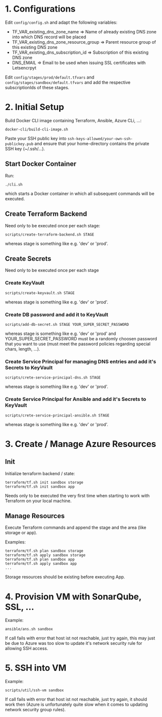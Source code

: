 # 1. Configurations

Edit `config/config.sh` and adapt the following variables:

* TF_VAR_existing_dns_zone_name => Name of already existing DNS zone into which DNS record will be placed
* TF_VAR_existing_dns_zone_resource_group => Parent resource group of this existing DNS zone
* TF_VAR_existing_dns_subscription_id => Subscription of this existing DNS zone
* DNS_EMAIL => Email to be used when issuing SSL certificates with Letsencrpyt

Edit `config/stages/prod/default.tfvars` and `config/stages/sandbox/default.tfvars` and add the respective subscriptionIds of these stages.

# 2. Initial Setup

Build Docker CLI image containing Terraform, Ansible, Azure CLi, ...:
```shell
docker-cli/build-cli-image.sh
```

Paste your SSH public key into `ssh-keys-allowed/your-own-ssh-publickey.pub` and ensure that your home-directory contains the private SSH key (~/.ssh/...).

## Start Docker Container

Run: 
```shell
./cli.sh
``` 
which starts a Docker container in which all subsequent commands will be executed.

## Create Terraform Backend

Need only to be executed once per each stage:

```shell
scripts/create-terraform-backend.sh STAGE
``` 
whereas stage is something like e.g. 'dev' or 'prod'.

## Create Secrets

Need only to be executed once per each stage

### Create KeyVault

```shell
scripts/create-keyvault.sh STAGE
```
whereas stage is something like e.g. 'dev' or 'prod'.

### Create DB password and add it to KeyVault

```shell
scripts/add-db-secret.sh STAGE YOUR_SUPER_SECRET_PASSWORD
``` 
whereas stage is something like e.g. 'dev' or 'prod' and YOUR_SUPER_SECRET_PASSWORD must be a randomly choosen password that you want to use (must meet the password policies regarding special chars, length, ...).

### Create Service Principal for managing DNS entries and add it's Secrets to KeyVault

```shell
scripts/crete-service-principal-dns.sh STAGE
```
whereas stage is something like e.g. 'dev' or 'prod'.

### Create Service Principal for Ansible and add it's Secrets to KeyVault

```shell
scripts/crete-service-principal-ansible.sh STAGE
```
whereas stage is something like e.g. 'dev' or 'prod'.

# 3. Create / Manage Azure Resources

## Init

Initialize terraform backend / state:
```shell
terraform/tf.sh init sandbox storage
terraform/tf.sh init sandbox app
```

Needs only to be executed the very first time when starting to work with Terraform on your local machine.

## Manage Resources

Execute Terraform commands and append the stage and the area (like storage or app).

Examples:
``` shell
terraform/tf.sh plan sandbox storage
terraform/tf.sh apply sandbox storage
terraform/tf.sh plan sandbox app
terraform/tf.sh apply sandbox app
...
```

Storage resources should be existing before executing App.

# 4. Provision VM with SonarQube, SSL, ...

Example:
``` shell
ansible/ans.sh sandbox
```

If call fails with error that host ist not reachable, just try again, this may just be due to Azure was too slow to update it's network security rule for allowing SSH access.

# 5. SSH into VM

Example:
``` shell
scripts/util/ssh-vm sandbox
```

If call fails with error that host ist not reachable, just try again, it should work then (Azure is unfortunately quite slow when it comes to updating network security group rules).






